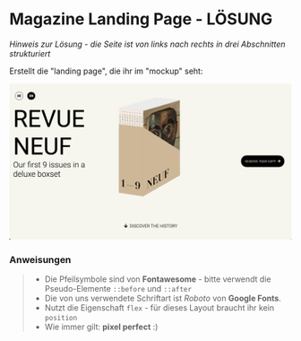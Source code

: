 # Magazine Landing Page - LÖSUNG

*Hinweis zur Lösung - die Seite ist von links nach rechts in drei Abschnitten strukturiert* 

Erstellt die "landing page", die ihr im "mockup" seht:

![reference image](/assets/reference-image.png)

### Anweisungen

> - Die Pfeilsymbole sind von **Fontawesome** - bitte verwendt die Pseudo-Elemente `::before` und `::after`
> - Die von uns verwendete Schriftart ist _Roboto_ von **Google Fonts**.
> - Nutzt die Eigenschaft `flex` - für dieses Layout braucht ihr kein `position`
> - Wie immer gilt: **pixel perfect** :)
